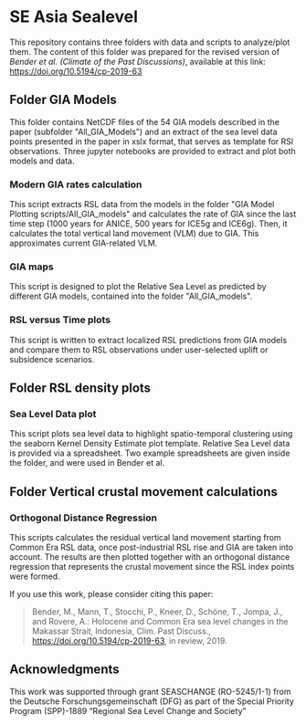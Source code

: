 # SE Asia Sealevel
This repository contains three folders with data and scripts to analyze/plot them. The content of this folder was prepared for the revised version of *Bender et al. (Climate of the Past Discussions)*, available at this link: https://doi.org/10.5194/cp-2019-63


## Folder GIA Models
This folder contains NetCDF files of the 54 GIA models described in the paper (subfolder "All_GIA_Models") and an extract of the sea level data points presented in the paper in xslx format, that serves as template for RSl observations. Three jupyter notebooks are provided to extract and plot both models and data.

### Modern GIA rates calculation
This script extracts RSL data from the models in the folder "GIA Model Plotting scripts/All_GIA_models" and calculates the rate of GIA since the last time step (1000 years for ANICE, 500 years for ICE5g and ICE6g). Then, it calculates the total vertical land movement (VLM) due to GIA. This approximates current GIA-related VLM. 

### GIA maps
This script is designed to plot the Relative Sea Level as predicted by different GIA models, contained into the folder "All_GIA_models".

### RSL versus Time plots
This script is written to extract localized RSL predictions from GIA models and compare them to RSL observations under user-selected uplift or subsidence scenarios.

## Folder RSL density plots
### Sea Level Data plot
This script plots sea level data to highlight spatio-temporal clustering using the seaborn Kernel Density Estimate plot template. Relative Sea Level data is provided via a spreadsheet. Two example spreadsheets are given inside the folder, and were used in Bender et al.

## Folder Vertical crustal movement calculations
### Orthogonal Distance Regression 
This scripts calculates the residual vertical land movement starting from Common Era RSL data, once post-industrial RSL rise and GIA are taken into account. The results are then plotted together with an orthogonal distance regression that represents the crustal movement since the RSL index points were formed.



If you use this work, please consider citing this paper:
> Bender, M., Mann, T., Stocchi, P., Kneer, D., Schöne, T., Jompa, J., and Rovere, A.: Holocene and Common Era sea level changes in the Makassar Strait, Indonesia, Clim. Past Discuss., https://doi.org/10.5194/cp-2019-63, in review, 2019.

## Acknowledgments
This work was supported through grant SEASCHANGE (RO-5245/1-1) from the Deutsche Forschungsgemeinschaft (DFG) as part of the Special Priority Program (SPP)-1889 “Regional Sea Level Change and Society”
